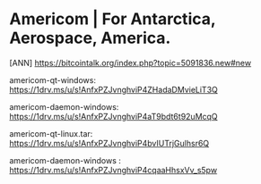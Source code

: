 # Americom | For Antarctica, Aerospace, America.

[ANN] https://bitcointalk.org/index.php?topic=5091836.new#new

americom-qt-windows: https://1drv.ms/u/s!AnfxPZJvnghviP4ZHadaDMvieLiT3Q

americom-daemon-windows: https://1drv.ms/u/s!AnfxPZJvnghviP4aT9bdt6t92uMcqQ

americom-qt-linux.tar: https://1drv.ms/u/s!AnfxPZJvnghviP4bvIUTrjGulhsr6Q

americom-daemon-windows : https://1drv.ms/u/s!AnfxPZJvnghviP4cqaaHhsxVv_s5pw
